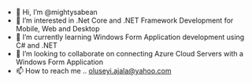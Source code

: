 - 👋 Hi, I’m @mightysabean
- 👀 I’m interested in .Net Core and .NET Framework Development for Mobile, Web and Desktop
- 🌱 I’m currently learning Windows Form Application development using C# and .NET 
- 💞️ I’m looking to collaborate on connecting Azure Cloud Servers with a Windows Form Application
- 📫 How to reach me .. oluseyi.ajala@yahoo.com

<!---
mightysabean/mightysabean is a ✨ special ✨ repository because its `README.md` (this file) appears on your GitHub profile.
You can click the Preview link to take a look at your changes.
--->
